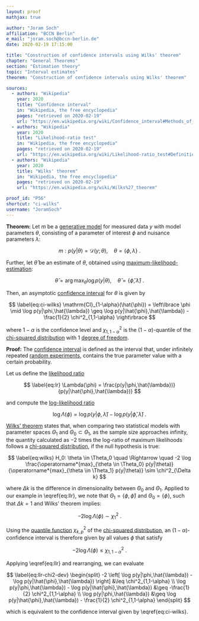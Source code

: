 ```yaml
---
layout: proof
mathjax: true

author: "Joram Soch"
affiliation: "BCCN Berlin"
e_mail: "joram.soch@bccn-berlin.de"
date: 2020-02-19 17:15:00

title: "Construction of confidence intervals using Wilks' theorem"
chapter: "General Theorems"
section: "Estimation theory"
topic: "Interval estimates"
theorem: "Construction of confidence intervals using Wilks' theorem"

sources:
  - authors: "Wikipedia"
    year: 2020
    title: "Confidence interval"
    in: "Wikipedia, the free encyclopedia"
    pages: "retrieved on 2020-02-19"
    url: "https://en.wikipedia.org/wiki/Confidence_interval#Methods_of_derivation"
  - authors: "Wikipedia"
    year: 2020
    title: "Likelihood-ratio test"
    in: "Wikipedia, the free encyclopedia"
    pages: "retrieved on 2020-02-19"
    url: "https://en.wikipedia.org/wiki/Likelihood-ratio_test#Definition"
  - authors: "Wikipedia"
    year: 2020
    title: "Wilks' theorem"
    in: "Wikipedia, the free encyclopedia"
    pages: "retrieved on 2020-02-19"
    url: "https://en.wikipedia.org/wiki/Wilks%27_theorem"

proof_id: "P56"
shortcut: "ci-wilks"
username: "JoramSoch"
---
```



**Theorem:** Let $m$ be a [generative model](/D/gm) for measured data $y$ with model parameters $\theta$, consisting of a parameter of interest $\phi$ and nuisance parameters $\lambda$:

$$ \label{eq:mod-par}
m: p(y|\theta) = \mathcal{D}(y; \theta), \quad \theta = \left\lbrace \phi, \lambda \right\rbrace \; .
$$

Further, let $\hat{\theta}$ be an estimate of $\theta$, obtained using [maximum-likelihood-estimation](/D/mle):

$$ \label{eq:theta-mle}
\hat{\theta} = \operatorname*{arg\,max}_{\theta} \log p(y|\theta), \quad \hat{\theta} = \left\lbrace \hat{\phi}, \hat{\lambda} \right\rbrace \; .
$$

Then, an asymptotic [confidence interval](/D/ci) for $\theta$ is given by

$$ \label{eq:ci-wilks}
\mathrm{CI}_{1-\alpha}(\hat{\phi}) = \left\lbrace \phi \mid \log p(y|\phi,\hat{\lambda}) \geq \log p(y|\hat{\phi},\hat{\lambda}) - \frac{1}{2} \chi^2_{1,1-\alpha} \right\rbrace
$$

where $1-\alpha$ is the confidence level and $\chi^2_{1,1-\alpha}$ is the $(1-\alpha)$-quantile of the [chi-squared distribution](/D/chi2) with 1 [degree of freedom](/D/dof).


**Proof:** The [confidence interval](/D/ci) is defined as the interval that, under infinitely repeated [random experiments](/D/rexp), contains the true parameter value with a certain probability.

Let us define the [likelihood ratio](/D/lr)

$$ \label{eq:lr}
\Lambda(\phi) = \frac{p(y|\phi,\hat{\lambda})}{p(y|\hat{\phi},\hat{\lambda})}
$$

and compute the [log-likelihood ratio](/D/llr)

$$ \label{eq:llr}
\log \Lambda(\phi) = \log p(y|\phi,\hat{\lambda}) - \log p(y|\hat{\phi},\hat{\lambda}) \; .
$$

[Wilks' theorem](llr-wilks) states that, when comparing two statistical models with parameter spaces $\Theta_1$ and $\Theta_0 \subset \Theta_1$, as the sample size approaches infinity, the quantity calculated as $-2$ times the log-ratio of maximum likelihoods follows a [chi-squared distribution](/D/chi2), if the null hypothesis is true:

$$ \label{eq:wilks}
H_0: \theta \in \Theta_0 \quad \Rightarrow \quad -2 \log \frac{\operatorname*{max}_{\theta \in \Theta_0} p(y|\theta)}{\operatorname*{max}_{\theta \in \Theta_1} p(y|\theta)} \sim \chi^2_{\Delta k}
$$

where $\Delta k$ is the difference in dimensionality between $\Theta_0$ and $\Theta_1$. Applied to our example in \eqref{eq:llr}, we note that $\Theta_1 = \left\lbrace \phi, \hat{\phi} \right\rbrace$ and $\Theta_0 = \left\lbrace \phi \right\rbrace$, such that $\Delta k = 1$ and Wilks' theorem implies:

$$ \label{eq:llr-wilks}
-2 \log \Lambda(\phi) \sim  \chi^2_1 \; .
$$

Using the [quantile function](/D/qf) $\chi^2_{k,p}$ of the [chi-squared distribution](/D/chi2), an $(1-\alpha)$-confidence interval is therefore given by all values $\phi$ that satisfy

$$ \label{eq:llr-chi2}
-2 \log \Lambda(\phi) \leq \chi^2_{1,1-\alpha} \; .
$$

Applying \eqref{eq:llr} and rearranging, we can evaluate

$$ \label{eq:llr-chi2-dev}
\begin{split}
-2 \left[ \log p(y|\phi,\hat{\lambda}) - \log p(y|\hat{\phi},\hat{\lambda}) \right] &\leq \chi^2_{1,1-\alpha} \\
\log p(y|\phi,\hat{\lambda}) - \log p(y|\hat{\phi},\hat{\lambda}) &\geq -\frac{1}{2} \chi^2_{1,1-\alpha} \\
\log p(y|\phi,\hat{\lambda}) &\geq \log p(y|\hat{\phi},\hat{\lambda}) - \frac{1}{2} \chi^2_{1,1-\alpha}
\end{split}
$$

which is equivalent to the confidence interval given by \eqref{eq:ci-wilks}.